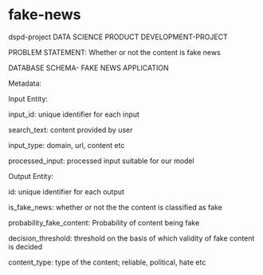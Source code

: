 # fake-news

dspd-project
DATA SCIENCE PRODUCT DEVELOPMENT-PROJECT

PROBLEM STATEMENT: Whether or not the content is fake news

DATABASE SCHEMA- FAKE NEWS APPLICATION

Metadata:

Input Entity:

input_id: unique identifier for each input

search_text: content provided by user

input_type: domain, url, content etc

processed_input: processed input suitable for our model

Output Entity:

id: unique identifier for each output

is_fake_news: whether or not the the content is classified as fake

probability_fake_content: Probability of content being fake

decision_threshold: threshold on the basis of which validity of fake content is decided

content_type: type of the content; reliable, political, hate etc
